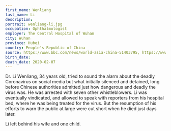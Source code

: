 ```yaml
---
first_name: Wenliang
last_name: Li
description: 
portrait: wenliang-li.jpg
occupation: Ophthalmologist
employer: The Central Hospital of Wuhan
city: Wuhan
province: Hubei
country: People's Republic of China
source: https://www.bbc.com/news/world-asia-china-51403795, https://www.latimes.com/world-nation/story/2020-02-06/coronavirus-china-xi-li-wenliang, https://www.latimes.com/world-nation/story/2020-04-03/coronavirus-china-doctor-tomb-sweeping
birth_date: 
death_date: 2020-02-07
---
```


Dr. Li Wenliang, 34 years old, tried to sound the alarm about the deadly Coronavirus on social media but what initially silenced and detained, long before Chinese authorities admitted just how dangerous and deadly the virus was. He was arrested with seven other whistleblowers. Li was eventually vindicated, and allowed to speak with reporters from his hospital bed, where he was being treated for the virus. But the resumption of his efforts to warn the public at large were cut short when he died just days later. 

Li left behind his wife and one child.